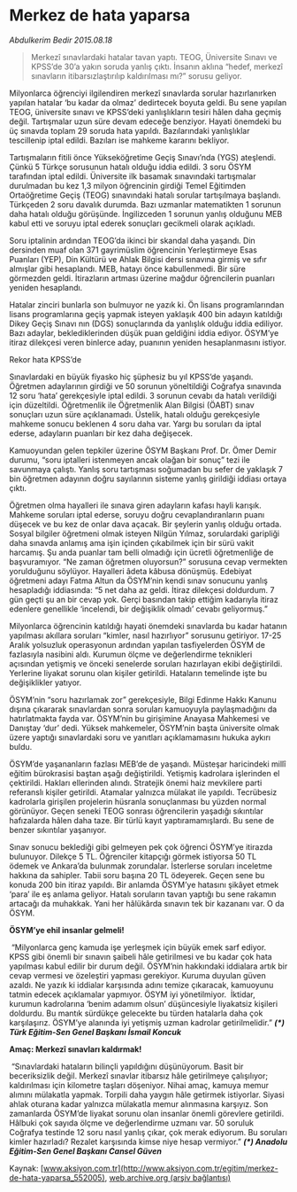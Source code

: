 # Merkez de hata yaparsa

*Abdulkerim Bedir 2015.08.18*

<div class="pNewsDetailMainContent ctx_content" itemprop="articleBody">
 <blockquote>
  <p>
   Merkezî sınavlardaki hatalar tavan yaptı. TEOG, Üniversite Sınavı ve KPSS’de 30’a yakın soruda yanlış çıktı. İnsanın aklına “hedef, merkezî sınavların itibarsızlaştırılıp kaldırılması mı?” sorusu geliyor.
  </p>
 </blockquote>
 <p>
  Milyonlarca öğrenciyi ilgilendiren merkezî sınavlarda sorular hazırlanırken yapılan hatalar ‘bu kadar da olmaz’ dedirtecek boyuta geldi. Bu sene yapılan TEOG, üniversite sınavı ve KPSS’deki yanlışlıkların tesiri hâlen daha geçmiş değil. Tartışmalar uzun süre devam edeceğe benziyor. Hayati önemdeki bu üç sınavda toplam 29 soruda hata yapıldı. Bazılarındaki yanlışlıklar tescillenip iptal edildi. Bazıları ise mahkeme kararını bekliyor.
 </p>
 <p>
  Tartışmaların fitili önce Yükseköğretime Geçiş Sınavı’nda (YGS) ateşlendi. Çünkü 5 Türkçe sorusunun hatalı olduğu iddia edildi. 3 soru ÖSYM tarafından iptal edildi. Üniversite ilk basamak sınavındaki tartışmalar durulmadan bu kez 1,3 milyon öğrencinin girdiği Temel Eğitimden Ortaöğretime Geçiş (TEOG) sınavındaki hatalı sorular tartışılmaya başlandı. Türkçeden 2 soru davalık durumda. Bazı uzmanlar matematikten 1 sorunun daha hatalı olduğu görüşünde. İngilizceden 1 sorunun yanlış olduğunu MEB kabul etti ve soruyu iptal ederek sonuçları gecikmeli olarak açıkladı.
 </p>
 <p>
  Soru iptalinin ardından TEOG’da ikinci bir skandal daha yaşandı. Din dersinden muaf olan 371 gayrimüslim öğrencinin Yerleştirmeye Esas Puanları (YEP), Din Kültürü ve Ahlak Bilgisi dersi sınavına girmiş ve sıfır almışlar gibi hesaplandı. MEB, hatayı önce kabullenmedi. Bir süre görmezden geldi. İtirazların artması üzerine mağdur öğrencilerin puanları yeniden hesaplandı.
 </p>
 <p>
  Hatalar zinciri bunlarla son bulmuyor ne yazık ki. Ön lisans programlarından lisans programlarına geçiş yapmak isteyen yaklaşık 400 bin adayın katıldığı Dikey Geçiş Sınavı nın (DGS) sonuçlarında da yanlışlık olduğu iddia ediliyor. Bazı adaylar, beklediklerinden düşük puan geldiğini iddia ediyor. ÖSYM’ye itiraz dilekçesi veren binlerce aday, puanının yeniden hesaplanmasını istiyor.
 </p>
 <p>
  Rekor hata KPSS’de
 </p>
 <p>
  Sınavlardaki en büyük fiyasko hiç şüphesiz bu yıl KPSS’de yaşandı. Öğretmen adaylarının girdiği ve 50 sorunun yöneltildiği Coğrafya sınavında 12 soru ‘hata’ gerekçesiyle iptal edildi. 3 sorunun cevabı da hatalı verildiği için düzeltildi. Öğretmenlik ile Öğretmenlik Alan Bilgisi (ÖABT) sınav sonuçları uzun süre açıklanamadı. Üstelik, hatalı olduğu gerekçesiyle mahkeme sonucu beklenen 4 soru daha var. Yargı bu soruları da iptal ederse, adayların puanları bir kez daha değişecek.
 </p>
 <p>
  Kamuoyundan gelen tepkiler üzerine ÖSYM Başkanı Prof. Dr. Ömer Demir durumu, “soru iptalleri istenmeyen ancak olağan bir sonuç” tezi ile savunmaya çalıştı. Yanlış soru tartışması soğumadan bu sefer de yaklaşık 7 bin öğretmen adayının doğru sayılarının sisteme yanlış girildiği iddiası ortaya çıktı.
 </p>
 <p>
  Öğretmen olma hayalleri ile sınava giren adayların kafası hayli karışık. Mahkeme soruları iptal ederse, soruyu doğru cevaplandıranların puanı düşecek ve bu kez de onlar dava açacak. Bir şeylerin yanlış olduğu ortada. Sosyal bilgiler öğretmeni olmak isteyen Nilgün Yılmaz, sorulardaki garipliği daha sınavda anlamış ama işin içinden çıkabilmek için bir sürü vakit harcamış. Şu anda puanlar tam belli olmadığı için ücretli öğretmenliğe de başvuramıyor. “Ne zaman öğretmen oluyorsun?” sorusuna cevap vermekten yorulduğunu söylüyor. Hayalleri âdeta kâbusa dönüşmüş. Edebiyat öğretmeni adayı Fatma Altun da ÖSYM’nin kendi sınav sonucunu yanlış hesapladığı iddiasında: “5 net daha az geldi. İtiraz dilekçesi doldurdum. 7 gün geçti şu an bir cevap yok. Gerçi basından takip ettiğim kadarıyla itiraz edenlere genellikle ‘incelendi, bir değişiklik olmadı’ cevabı geliyormuş.”
 </p>
 <p>
  Milyonlarca öğrencinin katıldığı hayati önemdeki sınavlarda bu kadar hatanın yapılması akıllara soruları “kimler, nasıl hazırlıyor” sorusunu getiriyor. 17-25 Aralık yolsuzluk operasyonun ardından yapılan tasfiyelerden ÖSYM de fazlasıyla nasibini aldı. Kurumun ölçme ve değerlendirme teknikleri açısından yetişmiş ve önceki senelerde soruları hazırlayan ekibi değiştirildi. Yerlerine liyakat sorunu olan kişiler getirildi. Hataların temelinde işte bu değişiklikler yatıyor.
 </p>
 <p>
  ÖSYM’nin “soru hazırlamak zor” gerekçesiyle, Bilgi Edinme Hakkı Kanunu dışına çıkararak sınavlardan sonra soruları kamuoyuyla paylaşmadığını da hatırlatmakta fayda var. ÖSYM’nin bu girişimine Anayasa Mahkemesi ve Danıştay ‘dur’ dedi. Yüksek mahkemeler, ÖSYM’nin başta üniversite olmak üzere yaptığı sınavlardaki soru ve yanıtları açıklamamasını hukuka aykırı buldu.
 </p>
 <p>
  ÖSYM’de yaşananların fazlası MEB’de de yaşandı. Müsteşar haricindeki millî eğitim bürokrasisi baştan aşağı değiştirildi. Yetişmiş kadrolara işlerinden el çektirildi. Hakları ellerinden alındı. Stratejik önemi haiz mevkilere parti referanslı kişiler getirildi. Atamalar yalnızca mülakat ile yapıldı. Tecrübesiz kadrolarla girişilen projelerin hüsranla sonuçlanması bu yüzden normal görünüyor. Geçen seneki TEOG sonrası öğrencilerin yaşadığı sıkıntılar hafızalarda hâlen daha taze. Bir türlü kayıt yaptıramamışlardı. Bu sene de benzer sıkıntılar yaşanıyor.
 </p>
 <p>
  Sınav sonucu beklediği gibi gelmeyen pek çok öğrenci ÖSYM’ye itirazda bulunuyor. Dilekçe 5 TL. Öğrenciler kitapçığı görmek istiyorsa 50 TL ödemek ve Ankara’da bulunmak zorundalar. İsterlerse soruları inceletme hakkına da sahipler. Tabii soru başına 20 TL ödeyerek. Geçen sene bu konuda 200 bin itiraz yapıldı. Bir anlamda ÖSYM’ye hatasını şikâyet etmek ‘para’ ile eş anlama geliyor. Hatalı soruların tavan yaptığı bu sene rakamın artacağı da muhakkak. Yani her hâlükârda sınavın tek bir kazananı var. O da ÖSYM.
 </p>
 <p>
  <strong>
   ÖSYM’ye ehil insanlar gelmeli!
  </strong>
 </p>
 <p>
  <img alt="" src="http://web.archive.org/web/20151216175558im_/http://medya.aksiyon.com.tr//aksiyon/2015/08/18/570834.jpg "/>
  “Milyonlarca genç kamuda işe yerleşmek için büyük emek sarf ediyor. KPSS gibi önemli bir sınavın şaibeli hâle getirilmesi ve bu kadar çok hata yapılması kabul edilir bir durum değil. ÖSYM’nin hakkındaki iddialara artık bir cevap vermesi ve özeleştiri yapması gerekiyor. Kuruma duyulan güven azaldı. Ne yazık ki iddialar karşısında adını temize çıkaracak, kamuoyunu tatmin edecek açıklamalar yapmıyor. ÖSYM iyi yönetilmiyor.  İktidar, kurumun kadrolarına ‘benim adamım olsun’ düşüncesiyle liyakatsiz kişileri doldurdu. Bu mantık sürdükçe gelecekte bu türden hatalarla daha çok karşılaşırız. ÖSYM’ye alanında iyi yetişmiş uzman kadrolar getirilmelidir.”
  <em>
   <strong>
    (*) Türk Eğitim-Sen Genel Başkanı İsmail Koncuk
   </strong>
  </em>
 </p>
 <p>
  <strong>
   Amaç: Merkezî sınavları kaldırmak!
  </strong>
 </p>
 <p>
  <img alt="" src="http://web.archive.org/web/20151216175558im_/http://medya.aksiyon.com.tr//aksiyon/2015/08/18/570835.jpg "/>
  “Sınavlardaki hataların bilinçli yapıldığını düşünüyorum. Basit bir beceriksizlik değil. Merkezî sınavlar itibarsız hâle getirilmeye çalışılıyor; kaldırılması için kilometre taşları döşeniyor. Nihai amaç, kamuya memur alımını mülakatla yapmak. Torpili daha yaygın hâle getirmek istiyorlar. Siyasi ahlak oturana kadar yalnızca mülakatla memur alınmasına karşıyız. Son zamanlarda ÖSYM’de liyakat sorunu olan insanlar önemli görevlere getirildi. Hâlbuki çok sayıda ölçme ve değerlendirme uzmanı var. 50 soruluk Coğrafya testinde 12 soru nasıl yanlış çıkar, çok merak ediyorum. Bu soruları kimler hazırladı? Rezalet karşısında kimse niye hesap vermiyor.”
  <em>
   <strong>
    (*) Anadolu Eğitim-Sen Genel Başkanı Cansel Güven
   </strong>
  </em>
 </p>
 <p>
 </p>
</div>


Kaynak: [www.aksiyon.com.tr](http://www.aksiyon.com.tr/egitim/merkez-de-hata-yaparsa_552005), [web.archive.org (arşiv bağlantısı)](http://web.archive.org/web/20151216175558/http://www.aksiyon.com.tr/egitim/merkez-de-hata-yaparsa_552005)
